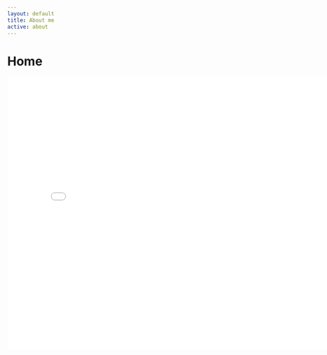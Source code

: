 ```yaml
---
layout: default
title: About me
active: about
---
```


<p><h1>Home</h1></p>



<iframe src="//weheartit.com/widget/entry/304059512/?" style="width:800px;height:625px" frameborder="0"></iframe>





 





